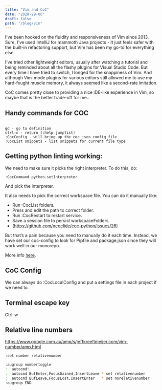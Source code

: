 ```yaml
---
title: "Vim and CoC"
date: "2020-29-06"
draft: false
path: "/blog/vim"
---
```


I've been hooked on the fluidity and responsiveness of Vim since 2013. 
Sure, I've used IntelliJ for mammoth Java projects - It just feels safer with the built-in refactoring support, but Vim has been my go-to for everything else

I've tried other lightweight editors, usually after watching a tutorial and being reminded about all the flashy plugins for Visual Studio Code.
But every time I have tried to switch, I longed for the snappiness of Vim.
And although Vim-mode plugins for various editors still allowed me to use my hard-fought muscle memory, it always seemed like a second-rate imitation.

CoC comes pretty close to providing a nice IDE-like experience in Vim, so maybe that is the better trade-off for me..


## Handy commands for COC

```

gd - go to definition
ctrl-o - return (:help jumplist)
:CocConfig - will bring up the coc json config file
:CocList snippets - list snippets for current file type
```


## Getting python linting working:

We need to make sure it picks the right interpreter. To do this, do:

```
:CocCommand python.setInterpreter
```

And pick the interpreter.

It also needs to pick the correct workspace file. You can do it manually like:
- Run :CocList folders.
- Press <cr> and edit the path to correct folder.
- Run :CocRestart to restart service.
- Save a session file to persist workspaceFolders.
- (https://github.com/neoclide/coc-python/issues/26)

But that’s a pain because you need to manually do it each time.
Instead, we have set our coc-config to look for Pipfile and package.json since they will work well in our monorepo.

More info [here](https://github.com/neoclide/coc.nvim/wiki/Using-workspaceFolders).


## CoC Config

We can always do :CocLocalConfig and put a settings file in each project if we need to.


## Terminal escape key
Ctrl-w


## Relative line numbers

https://www.google.com.au/amp/s/jeffkreeftmeijer.com/vim-number/amp.html

```sh
:set number relativenumber

:augroup numbertoggle
:  autocmd!
:  autocmd BufEnter,FocusGained,InsertLeave * set relativenumber
:  autocmd BufLeave,FocusLost,InsertEnter   * set norelativenumber
:augroup END
```
